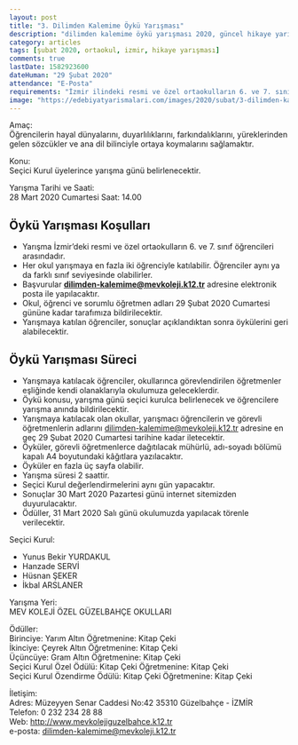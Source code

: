 ```yaml
---
layout: post
title: "3. Dilimden Kalemime Öykü Yarışması"
description: "dilimden kalemime öykü yarışması 2020, güncel hikaye yarışmaları"
category: articles
tags: [şubat 2020, ortaokul, izmir, hikaye yarışması]
comments: true
lastDate: 1582923600
dateHuman: "29 Şubat 2020"
attendance: "E-Posta"
requirements: "İzmir ilindeki resmi ve özel ortaokulların 6. ve 7. sınıf öğrencilerini kapsar."
image: "https://edebiyatyarismalari.com/images/2020/subat/3-dilimden-kalemime-oyku-yarismasi-2020.jpg"
---
```


Amaç:  
Öğrencilerin hayal dünyalarını, duyarlılıklarını, farkındalıklarını, yüreklerinden gelen sözcükler ve ana dil bilinciyle ortaya koymalarını sağlamaktır.  

Konu:  
Seçici Kurul üyelerince yarışma günü belirlenecektir.  

Yarışma Tarihi ve Saati:  
28 Mart 2020 Cumartesi Saat: 14.00  

## Öykü Yarışması Koşulları
- Yarışma İzmir’deki resmi ve özel ortaokulların 6. ve 7. sınıf öğrencileri arasındadır.
- Her okul yarışmaya en fazla iki öğrenciyle katılabilir. Öğrenciler aynı ya da farklı sınıf seviyesinde olabilirler.
- Başvurular **dilimden-kalemime@mevkoleji.k12.tr** adresine elektronik posta ile yapılacaktır.
- Okul, öğrenci ve sorumlu öğretmen adları 29 Şubat 2020 Cumartesi gününe kadar tarafımıza bildirilecektir.
- Yarışmaya katılan öğrenciler, sonuçlar açıklandıktan sonra öykülerini geri alabilecektir. 

## Öykü Yarışması Süreci
- Yarışmaya katılacak öğrenciler, okullarınca görevlendirilen öğretmenler eşliğinde kendi olanaklarıyla okulumuza geleceklerdir.
- Öykü konusu, yarışma günü seçici kurulca belirlenecek ve öğrencilere yarışma anında bildirilecektir.
- Yarışmaya katılacak olan okullar, yarışmacı öğrencilerin ve görevli öğretmenlerin adlarını dilimden-kalemime@mevkoleji.k12.tr adresine en geç 29 Şubat 2020 Cumartesi tarihine kadar iletecektir.
- Öyküler, görevli öğretmenlerce dağıtılacak mühürlü, adı-soyadı bölümü kapalı A4 boyutundaki kâğıtlara yazılacaktır.
- Öyküler en fazla üç sayfa olabilir.
- Yarışma süresi 2 saattir.
- Seçici Kurul değerlendirmelerini aynı gün yapacaktır.
- Sonuçlar 30 Mart 2020 Pazartesi günü internet sitemizden duyurulacaktır.
- Ödüller, 31 Mart 2020 Salı günü okulumuzda yapılacak törenle verilecektir.

Seçici Kurul:  
- Yunus Bekir YURDAKUL
- Hanzade SERVİ
- Hüsnan ŞEKER
- İkbal ARSLANER

Yarışma Yeri:  
MEV KOLEJİ ÖZEL GÜZELBAHÇE OKULLARI

Ödüller:  
Birinciye: Yarım Altın Öğretmenine: Kitap Çeki  
İkinciye: Çeyrek Altın Öğretmenine: Kitap Çeki  
Üçüncüye: Gram Altın Öğretmenine: Kitap Çeki  
Seçici Kurul Özel Ödülü: Kitap Çeki Öğretmenine: Kitap Çeki  
Seçici Kurul Özendirme Ödülü: Kitap Çeki Öğretmenine: Kitap Çeki  

İletişim:  
Adres: Müzeyyen Senar Caddesi No:42 35310 Güzelbahçe - İZMİR  
Telefon: 0 232 234 28 88  
Web: http://www.mevkolejiguzelbahce.k12.tr  
e-posta: dilimden-kalemime@mevkoleji.k12.tr